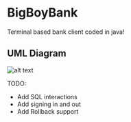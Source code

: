 # BigBoyBank
Terminal based bank client coded in java!

## UML Diagram

![alt text]([http://url/to/img.png](https://i.ibb.co/bPrBY8w/big-Boy-Bank-Plan.png))

TODO:
- Add SQL interactions
- Add signing in and out
- Add Rollback support

